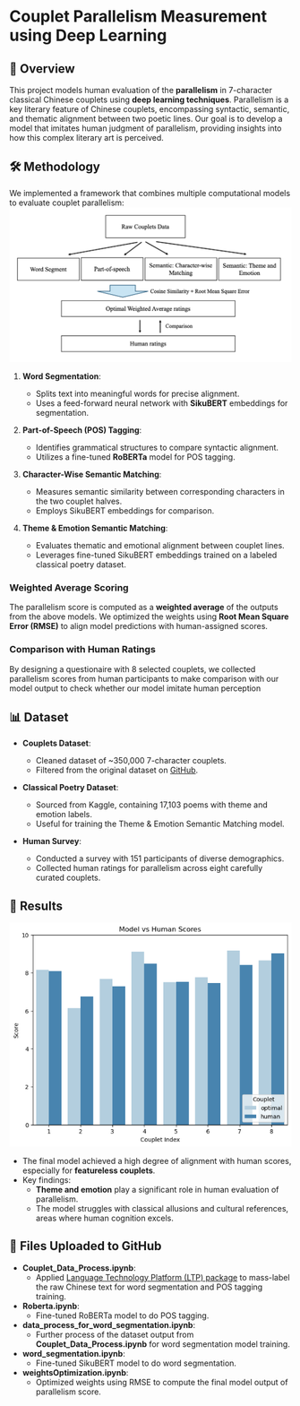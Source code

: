 # Couplet Parallelism Measurement using Deep Learning

## 📖 Overview
This project models human evaluation of the **parallelism** in 7-character classical Chinese couplets using **deep learning techniques**. Parallelism is a key literary feature of Chinese couplets, encompassing syntactic, semantic, and thematic alignment between two poetic lines. Our goal is to develop a model that imitates human judgment of parallelism, providing insights into how this complex literary art is perceived.

## 🛠 Methodology
We implemented a framework that combines multiple computational models to evaluate couplet parallelism:
![Scemaic disgram of the project](README/intro.png)
1. **Word Segmentation**:
   - Splits text into meaningful words for precise alignment.
   - Uses a feed-forward neural network with **SikuBERT** embeddings for segmentation.
   
2. **Part-of-Speech (POS) Tagging**:
   - Identifies grammatical structures to compare syntactic alignment.
   - Utilizes a fine-tuned **RoBERTa** model for POS tagging.

3. **Character-Wise Semantic Matching**:
   - Measures semantic similarity between corresponding characters in the two couplet halves.
   - Employs SikuBERT embeddings for comparison.

4. **Theme & Emotion Semantic Matching**:
   - Evaluates thematic and emotional alignment between couplet lines.
   - Leverages fine-tuned SikuBERT embeddings trained on a labeled classical poetry dataset.

### Weighted Average Scoring
The parallelism score is computed as a **weighted average** of the outputs from the above models. We optimized the weights using **Root Mean Square Error (RMSE)** to align model predictions with human-assigned scores.

### Comparison with Human Ratings
By designing a questionaire with 8 selected couplets, we collected parallelism scores from human participants to make comparison with our model output to check whether our model imitate human perception

## 📊 Dataset
- **Couplets Dataset**:
  - Cleaned dataset of ~350,000 7-character couplets.
  - Filtered from the original dataset on [GitHub](https://github.com/v-zich/couplet-clean-dataset).

- **Classical Poetry Dataset**:
  - Sourced from Kaggle, containing 17,103 poems with theme and emotion labels.
  - Useful for training the Theme & Emotion Semantic Matching model.

- **Human Survey**:
  - Conducted a survey with 151 participants of diverse demographics.
  - Collected human ratings for parallelism across eight carefully curated couplets.

## 🧠 Results
![Barplot of Model output and Human Rating of Parallelism](README/r3.png)
- The final model achieved a high degree of alignment with human scores, especially for **featureless couplets**.
- Key findings:
  - **Theme and emotion** play a significant role in human evaluation of parallelism.
  - The model struggles with classical allusions and cultural references, areas where human cognition excels.

## 📜 Files Uploaded to GitHub
- **Couplet_Data_Process.ipynb**:
  - Applied [Language Technology Platform (LTP) package](https://github.com/HIT-SCIR/ltp) to mass-label the raw Chinese text for word segmentation and POS tagging training.
- **Roberta.ipynb**:
  - Fine-tuned RoBERTa model to do POS tagging.
- **data_process_for_word_segmentation.ipynb**:
  - Further process of the dataset output from **Couplet_Data_Process.ipynb** for word segmentation model training.
- **word_segmentation.ipynb**:
  - Fine-tuned SikuBERT model to do word segmentation.
- **weightsOptimization.ipynb**:
  - Optimized weights using RMSE to compute the final model output of parallelism score.

